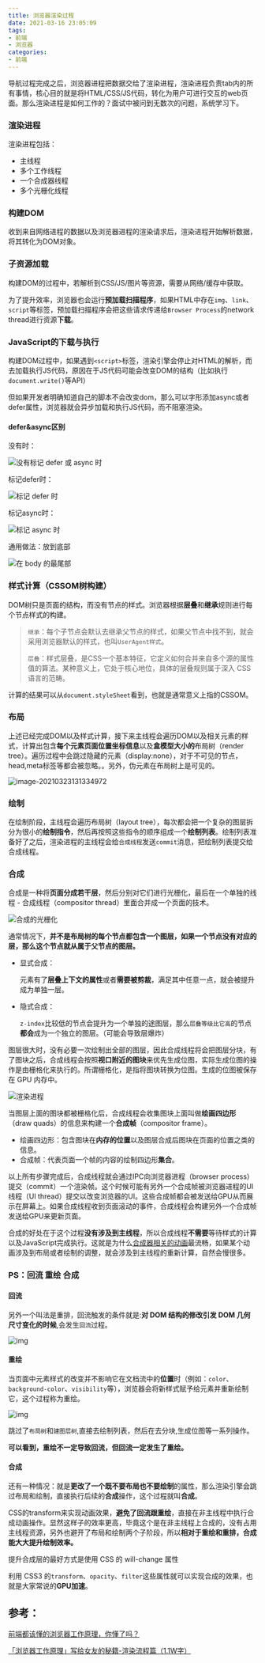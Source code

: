 ```yaml
---
title: 浏览器渲染过程
date: 2021-03-16 23:05:09
tags:
- 前端
- 浏览器
categories:
- 前端
---
```


导航过程完成之后，浏览器进程把数据交给了渲染进程，渲染进程负责tab内的所有事情，核心目的就是将HTML/CSS/JS代码，转化为用户可进行交互的web页面。那么渲染进程是如何工作的？面试中被问到无数次的问题，系统学习下。

<!--more-->





### 渲染进程

渲染进程包括：

- 主线程
- 多个工作线程
- 一个合成器线程
- 多个光栅化线程

### 构建DOM

收到来自网络进程的数据以及浏览器进程的渲染请求后，渲染进程开始解析数据，将其转化为DOM对象。

### 子资源加载

构建DOM的过程中，若解析到CSS/JS/图片等资源，需要从网络/缓存中获取。

为了提升效率，浏览器也会运行**预加载扫描程序**，如果HTML中存在`img`、`link`、`script`等标签，预加载扫描程序会把这些请求传递给`Browser Process`的network thread进行资源**下载**。

### JavaScript的下载与执行

构建DOM过程中，如果遇到`<script>`标签，渲染引擎会停止对HTML的解析，而去加载执行JS代码，原因在于JS代码可能会改变DOM的结构（比如执行`document.write()`等API）

但如果开发者明确知道自己的脚本不会改变dom，那么可以字形添加async或者defer属性，浏览器就会异步加载和执行JS代码，而不阻塞渲染。

#### defer&async区别

没有时：

![没有标记 defer 或 async 时](https://beginor.github.io/assets/post-images/without-defer-async-head.png)

标记defer时：

![标记 defer 时](https://beginor.github.io/assets/post-images/with-defer.png)

标记async时：

![标记 async 时](https://beginor.github.io/assets/post-images/with-async.png)

通用做法：放到底部

![在 body 的最尾部](https://beginor.github.io/assets/post-images/without-defer-async-body.png)

### 样式计算（CSSOM树构建）

DOM树只是页面的结构，而没有节点的样式。浏览器根据**层叠**和**继承**规则进行每个节点样式的构建。

> `继承`：每个子节点会默认去继承父节点的样式，如果父节点中找不到，就会采用浏览器默认的样式，也叫`UserAgent样式`。
>
> `层叠`：样式层叠，是CSS一个基本特征，它定义如何合并来自多个源的属性值的算法。某种意义上，它处于核心地位，具体的层叠规则属于深入 CSS 语言的范畴。

计算的结果可以从`document.styleSheet`看到，也就是通常意义上指的CSSOM。

### 布局

上述已经完成DOM以及样式计算，接下来主线程会遍历DOM以及相关元素的样式，计算出包含**每个元素页面位置坐标信息**以及**盒模型大小的**布局树（render tree）。遍历过程中会跳过隐藏的元素（display:none），对于不可见的节点，head,meta标签等都会被忽略。。另外，伪元素在布局树上是可见的。

![image-20210323131334972](https://ericblog.oss-cn-beijing.aliyuncs.com/img/image-20210323131334972.png)



### 绘制

在绘制阶段，主线程会遍历布局树（layout tree），每次都会把一个复杂的图层拆分为很小的**绘制指令**，然后再按照这些指令的顺序组成一个**绘制列表**。绘制列表准备好了之后，渲染进程的主线程会给`合成线程`发送`commit`消息，把绘制列表提交给合成线程。

### 合成

合成是一种将**页面分成若干层**，然后分别对它们进行光栅化，最后在一个单独的线程 - 合成线程（compositor thread）里面合并成一个页面的技术。

![合成的光栅化](浏览器渲染过程/1460000022634006.gif)

通常情况下，**并不是布局树的每个节点都包含一个图层，如果一个节点没有对应的层，那么这个节点就从属于父节点的图层。**

- 显式合成：

  元素有了**层叠上下文的属性**或者**需要被剪裁**，满足其中任意一点，就会被提升成为单独一层。

- 隐式合成：

  `z-index`比较低的节点会提升为一个单独的途图层，那么`层叠等级比它高`的节点**都会**成为一个独立的图层。（可能会导致层爆炸）



图层很大时，没有必要一次绘制出全部的图层，因此合成线程将会把图层分块，有了图块之后，合成线程会按照**视口附近的图块**来优先生成位图，实际生成位图的操作是由栅格化来执行的。所谓栅格化，是指将图块转换为位图。生成的位图被保存在 GPU 内存中。

![渲染进程](浏览器渲染过程/20210323131520.png)

当图层上面的图块都被栅格化后，合成线程会收集图块上面叫做**绘画四边形**（draw quads）的信息来构建一个**合成帧**（compositor frame）。

- 绘画四边形：包含图块在**内存的位置**以及图层合成后图块在页面的位置之类的信息。
- 合成帧：代表页面一个帧的内容的绘制四边形**集合**。

以上所有步骤完成后，合成线程就会通过IPC向浏览器进程（browser process）提交（commit）一个渲染帧。这个时候可能有另外一个合成帧被浏览器进程的UI线程（UI thread）提交以改变浏览器的UI。这些合成帧都会被发送给GPU从而展示在屏幕上。如果合成线程收到页面滚动的事件，合成线程会构建另外一个合成帧发送给GPU来更新页面。

合成的好处在于这个过程**没有涉及到主线程**，所以合成线程**不需要**等待样式的计算以及JavaScript完成执行。这就是为什么[合成器相关的动画](https://www.html5rocks.com/en/tutorials/speed/high-performance-animations/)最流畅，如果某个动画涉及到布局或者绘制的调整，就会涉及到主线程的重新计算，自然会慢很多。

### PS：回流 重绘 合成

#### 回流

另外一个叫法是重排，回流触发的条件就是:**对 DOM 结构的修改引发 DOM 几何尺寸变化的时候**,会发生`回流`过程。

![img](https://ericblog.oss-cn-beijing.aliyuncs.com/img/1732ec388e85bd2d.png)

#### 重绘

当页面中元素样式的改变并不影响它在文档流中的**位置**时（例如：`color`、`background-color`、`visibility`等），浏览器会将新样式赋予给元素并重新绘制它，这个过程称为重绘。

![img](https://ericblog.oss-cn-beijing.aliyuncs.com/img/1732ec3b24ec43c9.png)

跳过了`布局树`和`建图层树`,直接去绘制列表，然后在去分块,生成位图等一系列操作。

**可以看到，重绘不一定导致回流，但回流一定发生了重绘。**

#### 合成

还有一种情况：就是**更改了一个既不要布局也不要绘制**的属性，那么渲染引擎会跳过布局和绘制，直接执行后续的**合成**操作，这个过程就叫**合成**。

CSS的transform来实现动画效果，**避免了回流跟重绘**，直接在非主线程中执行合成动画操作。显然这样子的效率更高，毕竟这个是在非主线程上合成的，没有占用主线程资源，另外也避开了布局和绘制两个子阶段，所以**相对于重绘和重排，合成能大大提升绘制效率。**

提升合成层的最好方式是使用 CSS 的 will-change 属性

利用 CSS3 的`transform`、`opacity`、`filter`这些属性就可以实现合成的效果，也就是大家常说的**GPU加速**。



## 参考：

[前端都该懂的浏览器工作原理，你懂了吗？](https://segmentfault.com/a/1190000022633988)

[「浏览器工作原理」写给女友的秘籍-渲染流程篇（1.1W字）](https://juejin.cn/post/6847902222349500430#heading-26)


